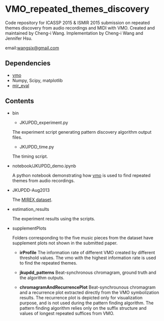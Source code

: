 VMO_repeated_themes_discovery
=============================

Code repository for ICASSP 2015 & ISMIR 2015 submission on repeated themes discovery from audio recordings and MIDI with VMO. Created and maintained by Cheng-i Wang. Implementation by Cheng-i Wang and Jennifer Hsu. 

email:wangsix@gmail.com

## Dependencies
* [vmo](https://github.com/wangsix/vmo) 
* Numpy, Scipy, matplotlib
* [mir_eval](https://github.com/craffel/mir_eval)

## Contents 
* bin
    * JKUPDD_experiment.py

    The experiment script generating pattern discovery algorithm output files. 
    * JKUPDD_time.py

    The timing script.
* notebook/JKUPDD_demo.ipynb

    A python notebook demonstrating how [vmo](https://github.com/wangsix/vmo) is used to find repeated themes from audio recordings.  
* JKUPDD-Aug2013

    The [MIREX dataset](http://www.music-ir.org/mirex/wiki/2014:Discovery_of_Repeated_Themes_%26_Sections).

* estimation_results

    The experiment results using the scripts. 

* supplementPlots

    Folders corresponding to the five music pieces from the dataset have supplement plots not shown in the submitted paper.

    * **irProfile** The information rate of different VMO created by different threshold values. The vmo with the highest information rate is used to find the repeated themes.

    * **jkupdd_patterns** Beat-synchronous chromagram, ground truth and the algorithm outputs.

    * **chromagramAndRecurrencePlot** Beat-synchrounous chromagram and a recurrence plot extracted directly from the VMO symbolization results. The recurrence plot is depicted only for visualization purpose, and is not used during the pattern finding algorithm. The pattern finding algorithm relies only on the suffix structure and values of longest repeated suffices from VMO.

